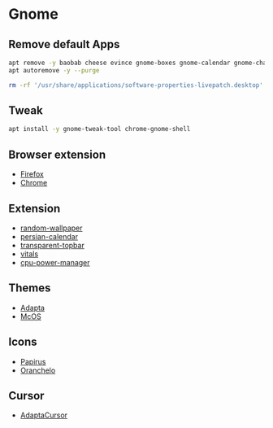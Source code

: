 # Gnome

## Remove default Apps

```bash
apt remove -y baobab cheese evince gnome-boxes gnome-calendar gnome-characters gnome-clocks gnome-color-manager gnome-contacts gnome-logs gnome-maps gnome-photos gnome-power-manager gnome-screenshot gnome-startup-applications gnome-weather info mpv rhythmbox seahorse simple-scan yelp brasero pitivi totem gnome-todo aisleriot gnome-mahjongg gnome-mines gnome-sudoku libreoffice*
apt autoremove -y --purge
```

```bash
rm -rf '/usr/share/applications/software-properties-livepatch.desktop'
```

## Tweak

```bash
apt install -y gnome-tweak-tool chrome-gnome-shell
```

## Browser extension

- [Firefox](https://addons.mozilla.org/en-US/firefox/addon/gnome-shell-integration/)
- [Chrome](https://chrome.google.com/webstore/detail/gnome-shell-integration/gphhapmejobijbbhgpjhcjognlahblep?hl=en)

## Extension

- [random-wallpaper](https://extensions.gnome.org/extension/1040/random-wallpaper/)
- [persian-calendar](https://extensions.gnome.org/extension/240/persian-calendar/)
- [transparent-topbar](https://extensions.gnome.org/extension/1765/transparent-topbar/)
- [vitals](https://extensions.gnome.org/extension/1460/vitals/)
- [cpu-power-manager](https://extensions.gnome.org/extension/945/cpu-power-manager/)

## Themes

- [Adapta](https://www.pling.com/p/1190851/)
- [McOS](https://www.pling.com/p/1241688/)

## Icons

- [Papirus](https://www.pling.com/p/1166289/)
- [Oranchelo](https://github.com/OrancheloTeam/oranchelo-icon-theme)

## Cursor

- [AdaptaCursor](https://github.com/mustafaozhan/Breeze-Adapta-Cursor)
